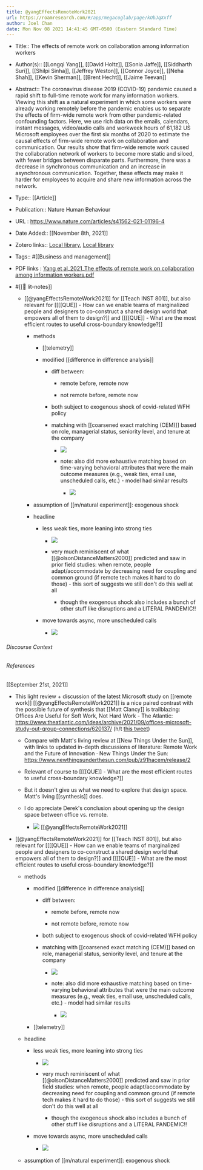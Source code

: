 ```yaml
---
title: @yangEffectsRemoteWork2021
url: https://roamresearch.com/#/app/megacoglab/page/kObJqXxff
author: Joel Chan
date: Mon Nov 08 2021 14:41:45 GMT-0500 (Eastern Standard Time)
---
```


- Title:: The effects of remote work on collaboration among information workers
- Author(s):: [[Longqi Yang]], [[David Holtz]], [[Sonia Jaffe]], [[Siddharth Suri]], [[Shilpi Sinha]], [[Jeffrey Weston]], [[Connor Joyce]], [[Neha Shah]], [[Kevin Sherman]], [[Brent Hecht]], [[Jaime Teevan]]
- Abstract:: The coronavirus disease 2019 (COVID-19) pandemic caused a rapid shift to full-time remote work for many information workers. Viewing this shift as a natural experiment in which some workers were already working remotely before the pandemic enables us to separate the effects of firm-wide remote work from other pandemic-related confounding factors. Here, we use rich data on the emails, calendars, instant messages, video/audio calls and workweek hours of 61,182 US Microsoft employees over the first six months of 2020 to estimate the causal effects of firm-wide remote work on collaboration and communication. Our results show that firm-wide remote work caused the collaboration network of workers to become more static and siloed, with fewer bridges between disparate parts. Furthermore, there was a decrease in synchronous communication and an increase in asynchronous communication. Together, these effects may make it harder for employees to acquire and share new information across the network.
- Type:: [[Article]]
- Publication:: Nature Human Behaviour
- URL : https://www.nature.com/articles/s41562-021-01196-4
- Date Added:: [[November 8th, 2021]]
- Zotero links:: [Local library](zotero://select/groups/2451508/items/36SD6MHW), [Local library](https://www.zotero.org/groups/2451508/items/36SD6MHW)
- Tags:: #[[Business and management]]
- PDF links : [Yang et al_2021_The effects of remote work on collaboration among information workers.pdf](zotero://open-pdf/groups/2451508/items/F7TLAHS9)
- #[[📝 lit-notes]]

    - [[@yangEffectsRemoteWork2021]] for [[Teach INST 801]], but also relevant for [[[[QUE]] - How can we enable teams of marginalized people and designers to co-construct a shared design world that empowers all of them to design?]] and [[[[QUE]] - What are the most efficient routes to useful cross-boundary knowledge?]]

        - methods

            - [[telemetry]]

            - modified [[difference in difference analysis]]

                - diff between:

                    - remote before, remote now

                    - not remote before, remote now

                - both subject to exogenous shock of covid-related WFH policy

                - matching with [[coarsened exact matching (CEM)]] based on role, managerial status, seniority level, and tenure at the company

                    - ![](https://firebasestorage.googleapis.com/v0/b/firescript-577a2.appspot.com/o/imgs%2Fapp%2Fmegacoglab%2FtEsSV_MivN.png?alt=media&token=745aaed4-f874-4ca9-a3b1-05553de817cd)

                    - note: also did more exhaustive matching based on time-varying behavioral attributes that were the main outcome measures (e.g., weak ties, email use, unscheduled calls, etc.) - model had similar results

                        - ![](https://firebasestorage.googleapis.com/v0/b/firescript-577a2.appspot.com/o/imgs%2Fapp%2Fmegacoglab%2Ftm92sST7r9.png?alt=media&token=0a4d0457-5a98-4ade-9414-60501fd58318)

        - assumption of [[m/natural experiment]]: exogenous shock

        - headline

            - less weak ties, more leaning into strong ties

                - ![](https://firebasestorage.googleapis.com/v0/b/firescript-577a2.appspot.com/o/imgs%2Fapp%2Fmegacoglab%2F6WGKP3j2FA.png?alt=media&token=b18f58b3-7cc4-4c4f-b38f-03d74d7442eb)

                - very much reminiscent of what [[@olsonDistanceMatters2000]] predicted and saw in prior field studies: when remote, people adapt/accommodate by decreasing need for coupling and common ground (if remote tech makes it hard to do those) - this sort of suggests we still don't do this well at all

                    - though the exogenous shock also includes a bunch of other stuff like disruptions and a LITERAL PANDEMIC!!

            - move towards async, more unscheduled calls

                - ![](https://firebasestorage.googleapis.com/v0/b/firescript-577a2.appspot.com/o/imgs%2Fapp%2Fmegacoglab%2FRlYyfsK6B0.png?alt=media&token=7c698206-2669-4e46-9c01-ddc53e1bdfb8)

###### Discourse Context



###### References

[[September 21st, 2021]]

- This light review + discussion of the latest Microsoft study on [[remote work]] [[@yangEffectsRemoteWork2021]] is a nice paired contrast with the possible future of synthesis that [[Matt Clancy]] is trailblazing:  Offices Are Useful for Soft Work, Not Hard Work - The Atlantic: https://www.theatlantic.com/ideas/archive/2021/09/offices-microsoft-study-out-group-connections/620137/ (h/t [this tweet](https://twitter.com/DKThomp/status/1440284115274645521))

    - Compare with Matt's living review at [[New Things Under the Sun]], with links to updated in-depth discussions of literature: Remote Work and the Future of Innovation · New Things Under the Sun: https://www.newthingsunderthesun.com/pub/z91hacem/release/2

    - Relevant of course to [[[[QUE]] - What are the most efficient routes to useful cross-boundary knowledge?]]

    - But it doesn't give us what we need to explore that design space. Matt's living [[synthesis]] does.

    - I do appreciate Derek's conclusion about opening up the design space between office vs. remote.

        - ![](https://firebasestorage.googleapis.com/v0/b/firescript-577a2.appspot.com/o/imgs%2Fapp%2Fmegacoglab%2FSjzP9nvuQD.png?alt=media&token=de8ffc72-bd4d-4679-97cd-ac388dcfdd14)
[[@yangEffectsRemoteWork2021]]

- [[@yangEffectsRemoteWork2021]] for [[Teach INST 801]], but also relevant for [[[[QUE]] - How can we enable teams of marginalized people and designers to co-construct a shared design world that empowers all of them to design?]] and [[[[QUE]] - What are the most efficient routes to useful cross-boundary knowledge?]]

    - methods

        - modified [[difference in difference analysis]]

            - diff between:

                - remote before, remote now

                - not remote before, remote now

            - both subject to exogenous shock of covid-related WFH policy

            - matching with [[coarsened exact matching (CEM)]] based on role, managerial status, seniority level, and tenure at the company

                - ![](https://firebasestorage.googleapis.com/v0/b/firescript-577a2.appspot.com/o/imgs%2Fapp%2Fmegacoglab%2FtEsSV_MivN.png?alt=media&token=745aaed4-f874-4ca9-a3b1-05553de817cd)

                - note: also did more exhaustive matching based on time-varying behavioral attributes that were the main outcome measures (e.g., weak ties, email use, unscheduled calls, etc.) - model had similar results

                    - ![](https://firebasestorage.googleapis.com/v0/b/firescript-577a2.appspot.com/o/imgs%2Fapp%2Fmegacoglab%2Ftm92sST7r9.png?alt=media&token=0a4d0457-5a98-4ade-9414-60501fd58318)

        - [[telemetry]]

    - headline

        - less weak ties, more leaning into strong ties

            - ![](https://firebasestorage.googleapis.com/v0/b/firescript-577a2.appspot.com/o/imgs%2Fapp%2Fmegacoglab%2F6WGKP3j2FA.png?alt=media&token=b18f58b3-7cc4-4c4f-b38f-03d74d7442eb)

            - very much reminiscent of what [[@olsonDistanceMatters2000]] predicted and saw in prior field studies: when remote, people adapt/accommodate by decreasing need for coupling and common ground (if remote tech makes it hard to do those) - this sort of suggests we still don't do this well at all

                - though the exogenous shock also includes a bunch of other stuff like disruptions and a LITERAL PANDEMIC!!

        - move towards async, more unscheduled calls

            - ![](https://firebasestorage.googleapis.com/v0/b/firescript-577a2.appspot.com/o/imgs%2Fapp%2Fmegacoglab%2FRlYyfsK6B0.png?alt=media&token=7c698206-2669-4e46-9c01-ddc53e1bdfb8)

    - assumption of [[m/natural experiment]]: exogenous shock
